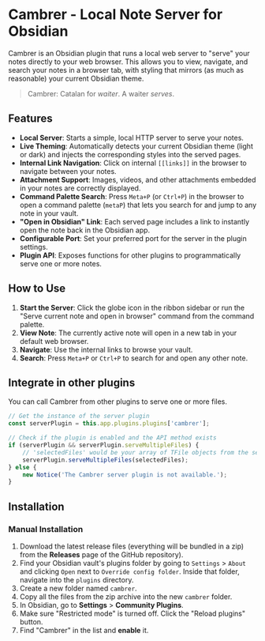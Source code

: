 # Cambrer - Local Note Server for Obsidian

Cambrer is an Obsidian plugin that runs a local web server to "serve" your notes directly to your web browser. This allows you to view, navigate, and search your notes in a browser tab, with styling that mirrors (as much as reasonable) your current Obsidian theme.

> Cambrer: Catalan for _waiter_. A waiter _serves_.

## Features

* **Local Server**: Starts a simple, local HTTP server to serve your notes.
* **Live Theming**: Automatically detects your current Obsidian theme (light or dark) and injects the corresponding styles into the served pages.
* **Internal Link Navigation**: Click on internal `[[links]]` in the browser to navigate between your notes.
* **Attachment Support**: Images, videos, and other attachments embedded in your notes are correctly displayed.
* **Command Palette Search**: Press `Meta+P` (or `Ctrl+P`) in the browser to open a command palette (`metaP`) that lets you search for and jump to any note in your vault.
* **"Open in Obsidian" Link**: Each served page includes a link to instantly open the note back in the Obsidian app.
* **Configurable Port**: Set your preferred port for the server in the plugin settings.
* **Plugin API**: Exposes functions for other plugins to programmatically serve one or more notes.

## How to Use

1.  **Start the Server**: Click the globe icon in the ribbon sidebar or run the "Serve current note and open in browser" command from the command palette.
2.  **View Note**: The currently active note will open in a new tab in your default web browser.
3.  **Navigate**: Use the internal links to browse your vault.
4.  **Search**: Press `Meta+P` or `Ctrl+P` to search for and open any other note.

## Integrate in other plugins

You can call Cambrer from other plugins to serve one or more files.

```javascript
// Get the instance of the server plugin
const serverPlugin = this.app.plugins.plugins['cambrer'];

// Check if the plugin is enabled and the API method exists
if (serverPlugin && serverPlugin.serveMultipleFiles) {
    // 'selectedFiles' would be your array of TFile objects from the search results
    serverPlugin.serveMultipleFiles(selectedFiles);
} else {
    new Notice('The Cambrer server plugin is not available.');
}
```

## Installation

### Manual Installation

1.  Download the latest release files (everything will be bundled in a zip) from the **Releases** page of the GitHub repository).
2.  Find your Obsidian vault's plugins folder by going to `Settings` > `About` and clicking `Open` next to `Override config folder`. Inside that folder, navigate into the `plugins` directory.
3.  Create a new folder named `cambrer`.
4.  Copy all the files from the zip archive into the new `cambrer` folder.
5.  In Obsidian, go to **Settings** > **Community Plugins**.
6.  Make sure "Restricted mode" is turned off. Click the "Reload plugins" button.
7.  Find "Cambrer" in the list and **enable** it.
